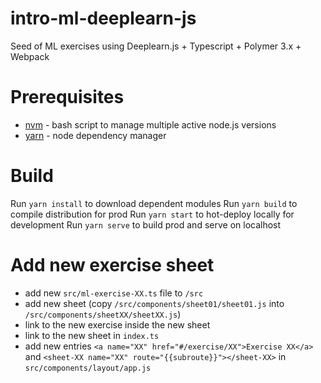 # intro-ml-deeplearn-js
Seed of ML exercises using Deeplearn.js + Typescript + Polymer 3.x + Webpack

Prerequisites
==
- [nvm](https://github.com/creationix/nvm) - bash script to manage multiple active node.js versions
- [yarn](https://yarnpkg.com/en/) - node dependency manager

Build
==

  Run `yarn install` to download dependent modules
  Run `yarn build` to compile distribution for prod
  Run `yarn start` to hot-deploy locally for development
  Run `yarn serve` to build prod and serve on localhost

Add new exercise sheet
==

- add new `src/ml-exercise-XX.ts` file to `/src`
- add new sheet (copy `/src/components/sheet01/sheet01.js` into `/src/components/sheetXX/sheetXX.js`)
- link to the new exercise inside the new sheet
- link to the new sheet in `index.ts`
- add new entries `<a name="XX" href="#/exercise/XX">Exercise XX</a>` and `<sheet-XX name="XX" route="{{subroute}}"></sheet-XX>` in `src/components/layout/app.js`
